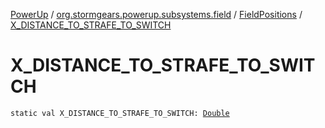 [PowerUp](../../index.md) / [org.stormgears.powerup.subsystems.field](../index.md) / [FieldPositions](index.md) / [X_DISTANCE_TO_STRAFE_TO_SWITCH](./-x_-d-i-s-t-a-n-c-e_-t-o_-s-t-r-a-f-e_-t-o_-s-w-i-t-c-h.md)

# X_DISTANCE_TO_STRAFE_TO_SWITCH

`static val X_DISTANCE_TO_STRAFE_TO_SWITCH: `[`Double`](https://kotlinlang.org/api/latest/jvm/stdlib/kotlin/-double/index.html)